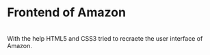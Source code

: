 # Frontend of Amazon
<br>
With the help HTML5 and CSS3 tried to recraete the user interface of Amazon. 
